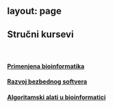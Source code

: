 layout: page
---

## Stručni kursevi

<br>

#### [Primenjena bioinformatika](./pbi.html)

#### [Razvoj bezbednog softvera](./rbs.html)

#### [Algoritamski alati u bioinformatici](./aaub.html)

